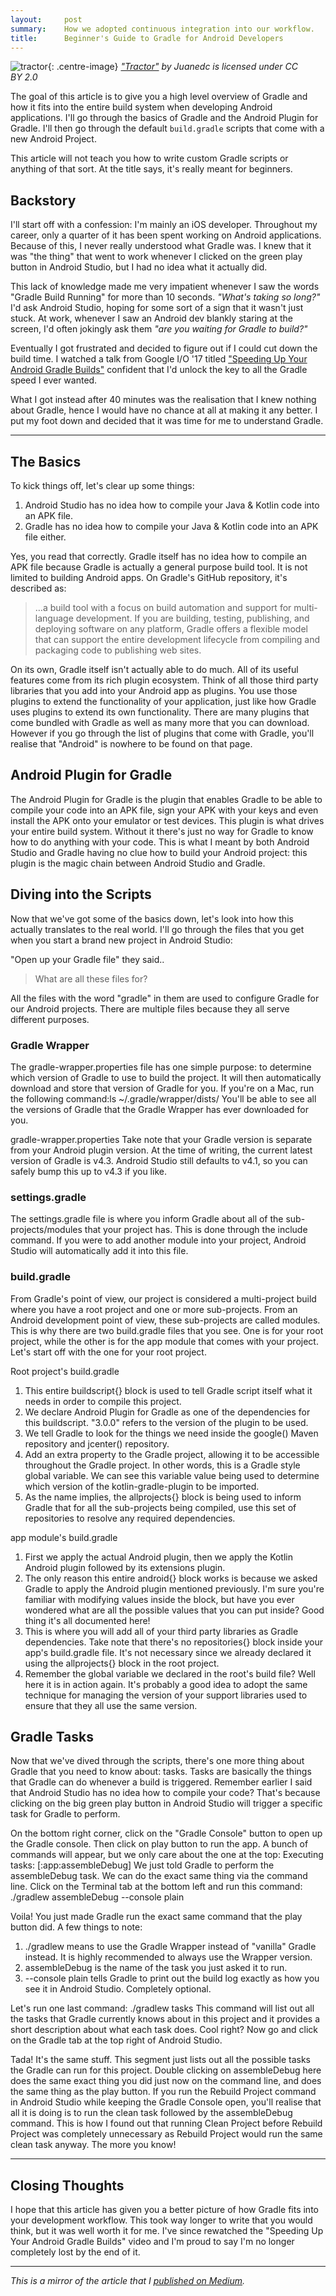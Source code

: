 ```yaml
---
layout:     post
summary:    How we adopted continuous integration into our workflow.
title:      Beginner's Guide to Gradle for Android Developers
---
```

![tractor](/images/tractor.jpg){: .centre-image}
*["Tractor"](https://www.flickr.com/photos/juanedc/13978948993) by Juanedc is licensed under CC BY 2.0*

The goal of this article is to give you a high level overview of Gradle and how it fits into the entire build system when developing Android applications. I'll go through the basics of Gradle and the Android Plugin for Gradle. I'll then go through the default `build.gradle` scripts that come with a new Android Project.

This article will not teach you how to write custom Gradle scripts or anything of that sort. At the title says, it's really meant for beginners.

## Backstory
I'll start off with a confession: I'm mainly an iOS developer. Throughout my career, only a quarter of it has been spent working on Android applications. Because of this, I never really understood what Gradle was. I knew that it was "the thing" that went to work whenever I clicked on the green play button in Android Studio, but I had no idea what it actually did.

This lack of knowledge made me very impatient whenever I saw the words "Gradle Build Running" for more than 10 seconds. _"What's taking so long?"_ I'd ask Android Studio, hoping for some sort of a sign that it wasn't just stuck. At work, whenever I saw an Android dev blankly staring at the screen, I'd often jokingly ask them _"are you waiting for Gradle to build?"_

Eventually I got frustrated and decided to figure out if I could cut down the build time. I watched a talk from Google I/O '17 titled ["Speeding Up Your Android Gradle Builds"](https://www.youtube.com/watch?v=7ll-rkLCtyk) confident that I'd unlock the key to all the Gradle speed I ever wanted.

What I got instead after 40 minutes was the realisation that I knew nothing about Gradle, hence I would have no chance at all at making it any better. I put my foot down and decided that it was time for me to understand Gradle.

---

## The Basics
To kick things off, let's clear up some things:
1. Android Studio has no idea how to compile your Java & Kotlin code into an APK file.
2. Gradle has no idea how to compile your Java & Kotlin code into an APK file either.

Yes, you read that correctly.
Gradle itself has no idea how to compile an APK file because Gradle is actually a general purpose build tool. It is not limited to building Android apps. On Gradle's GitHub repository, it's described as:

> …a build tool with a focus on build automation and support for multi-language development. If you are building, testing, publishing, and deploying software on any platform, Gradle offers a flexible model that can support the entire development lifecycle from compiling and packaging code to publishing web sites.

On its own, Gradle itself isn't actually able to do much. All of its useful features come from its rich plugin ecosystem. Think of all those third party libraries that you add into your Android app as plugins. You use those plugins to extend the functionality of your application, just like how Gradle uses plugins to extend its own functionality.
There are many plugins that come bundled with Gradle as well as many more that you can download. However if you go through the list of plugins that come with Gradle, you'll realise that "Android" is nowhere to be found on that page.

## Android Plugin for Gradle
The Android Plugin for Gradle is the plugin that enables Gradle to be able to compile your code into an APK file, sign your APK with your keys and even install the APK onto your emulator or test devices. This plugin is what drives your entire build system.
Without it there's just no way for Gradle to know how to do anything with your code. This is what I meant by both Android Studio and Gradle having no clue how to build your Android project: this plugin is the magic chain between Android Studio and Gradle.

## Diving into the Scripts
Now that we've got some of the basics down, let's look into how this actually translates to the real world. I'll go through the files that you get when you start a brand new project in Android Studio:

"Open up your Gradle file" they said..
> What are all these files for?

All the files with the word "gradle" in them are used to configure Gradle for our Android projects. There are multiple files because they all serve different purposes.

### Gradle Wrapper
The gradle-wrapper.properties file has one simple purpose: to determine which version of Gradle to use to build the project. It will then automatically download and store that version of Gradle for you. If you're on a Mac, run the following command:ls ~/.gradle/wrapper/dists/ You'll be able to see all the versions of Gradle that the Gradle Wrapper has ever downloaded for you.

gradle-wrapper.properties
Take note that your Gradle version is separate from your Android plugin version. At the time of writing, the current latest version of Gradle is v4.3. Android Studio still defaults to v4.1, so you can safely bump this up to v4.3 if you like.

### settings.gradle
The settings.gradle file is where you inform Gradle about all of the sub-projects/modules that your project has. This is done through the include command. If you were to add another module into your project, Android Studio will automatically add it into this file.
### build.gradle
From Gradle's point of view, our project is considered a multi-project build where you have a root project and one or more sub-projects. From an Android development point of view, these sub-projects are called modules.
This is why there are two build.gradle files that you see. One is for your root project, while the other is for the app module that comes with your project. Let's start off with the one for your root project.

Root project's build.gradle
1. This entire buildscript{} block is used to tell Gradle script itself what it needs in order to compile this project.
2. We declare Android Plugin for Gradle as one of the dependencies for this buildscript. "3.0.0" refers to the version of the plugin to be used.
3. We tell Gradle to look for the things we need inside the google() Maven repository and jcenter() repository.
4. Add an extra property to the Gradle project, allowing it to be accessible throughout the Gradle project. In other words, this is a Gradle style global variable. We can see this variable value being used to determine which version of the kotlin-gradle-plugin to be imported.
5. As the name implies, the allprojects{} block is being used to inform Gradle that for all the sub-projects being compiled, use this set of repositories to resolve any required dependencies.

app module's build.gradle
1. First we apply the actual Android plugin, then we apply the Kotlin Android plugin followed by its extensions plugin.
2. The only reason this entire android{} block works is because we asked Gradle to apply the Android plugin mentioned previously. I'm sure you're familiar with modifying values inside the block, but have you ever wondered what are all the possible values that you can put inside? Good thing it's all documented here!
3. This is where you will add all of your third party libraries as Gradle dependencies. Take note that there's no repositories{} block inside your app's build.gradle file. It's not necessary since we already declared it using the allprojects{} block in the root project.
4. Remember the global variable we declared in the root's build file? Well here it is in action again. It's probably a good idea to adopt the same technique for managing the version of your support libraries used to ensure that they all use the same version.

## Gradle Tasks
Now that we've dived through the scripts, there's one more thing about Gradle that you need to know about: tasks.
Tasks are basically the things that Gradle can do whenever a build is triggered. Remember earlier I said that Android Studio has no idea how to compile your code? That's because clicking on the big green play button in Android Studio will trigger a specific task for Gradle to perform.

On the bottom right corner, click on the "Gradle Console" button to open up the Gradle console. Then click on play button to run the app. A bunch of commands will appear, but we only care about the one at the top:
Executing tasks: [:app:assembleDebug]
We just told Gradle to perform the assembleDebug task. We can do the exact same thing via the command line. Click on the Terminal tab at the bottom left and run this command: ./gradlew assembleDebug --console plain

Voila! You just made Gradle run the exact same command that the play button did. A few things to note:
1. ./gradlew means to use the Gradle Wrapper instead of "vanilla" Gradle instead. It is highly recommended to always use the Wrapper version.
2. assembleDebug is the name of the task you just asked it to run.
3. --console plain tells Gradle to print out the build log exactly as how you see it in Android Studio. Completely optional.

Let's run one last command: ./gradlew tasks
This command will list out all the tasks that Gradle currently knows about in this project and it provides a short description about what each task does. Cool right?
Now go and click on the Gradle tab at the top right of Android Studio.

Tada! It's the same stuff. This segment just lists out all the possible tasks the Gradle can run for this project. Double clicking on assembleDebug here does the same exact thing you did just now on the command line, and does the same thing as the play button.
If you run the Rebuild Project command in Android Studio while keeping the Gradle Console open, you'll realise that all it is doing is to run the clean task followed by the assembleDebug command. This is how I found out that running Clean Project before Rebuild Project was completely unnecessary as Rebuild Project would run the same clean task anyway. The more you know!

---

## Closing Thoughts
I hope that this article has given you a better picture of how Gradle fits into your development workflow. This took way longer to write that you would think, but it was well worth it for me. I've since rewatched the "Speeding Up Your Android Gradle Builds" video and I'm proud to say I'm no longer completely lost by the end of it.

---

_This is a mirror of the article that I [published on Medium](https://medium.com/@adamhaafiz/letting-machines-do-our-jobs-better-e637940d5fb5)._
